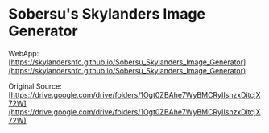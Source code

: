 # Sobersu's Skylanders Image Generator

WebApp: [https://skylandersnfc.github.io/Sobersu_Skylanders_Image_Generator](https://skylandersnfc.github.io/Sobersu_Skylanders_Image_Generator)

Original Source: [https://drive.google.com/drive/folders/1Ogt0ZBAhe7WyBMCRyIIsnzxDitcjX72W](https://drive.google.com/drive/folders/1Ogt0ZBAhe7WyBMCRyIIsnzxDitcjX72W)